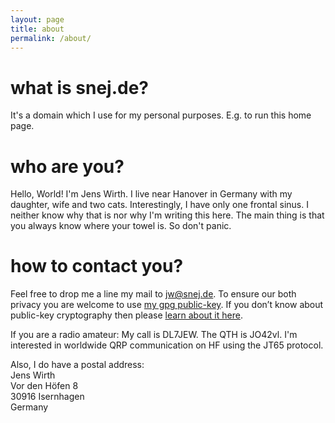 ```yaml
---
layout: page
title: about
permalink: /about/
---
```


# what is snej.de?
It's a domain which I use for my personal purposes. E.g. to run this home page.

# who are you?
Hello, World! I'm Jens Wirth. I live near Hanover in Germany with my daughter, wife and two cats. Interestingly, I have only one frontal sinus. I neither know why that is nor why I'm writing this here. The main thing is that you always know where your towel is. So don't panic. 

# how to contact you?

Feel free to drop me a line my mail to [jw@snej.de](mailto:jw@snej.de). To ensure our both privacy you are welcome to use <a href="http://snej.de/contact/2F839E01.asc">my gpg public-key</a>. If you don&rsquo;t know about public-key cryptography then please <a href="http://en.wikipedia.org/wiki/Public-key_cryptography">learn about it here</a>.

If you are a radio amateur: My call is DL7JEW. The QTH is JO42vl. I'm interested in worldwide QRP communication on HF using the JT65 protocol.

Also, I do have a postal address:<br />
Jens Wirth<br />
Vor den Höfen 8<br />
30916 Isernhagen<br />
Germany
